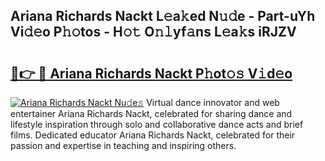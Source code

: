 ## Ariana Richards Nackt L𝚎a𝚔ed N𝚞𝚍e - Part-uYh Vi𝚍𝚎o P𝚑𝚘tos - H𝚘𝚝 O𝚗𝚕yf𝚊ns L𝚎a𝚔s iRJZV

# <h2><a href="http://kf3u8cw.oniu.top/?m=Ariana+Richards+Nackt">🔗👉 🔴 Ariana Richards Nackt P𝚑ot𝚘𝚜 V𝚒d𝚎o</a></h2>

[![Ariana Richards Nackt Nu𝚍e𝚜](https://i.imgur.com/0qMVB7G.gif)](http://kf3u8cw.oniu.top/?m=Ariana+Richards+Nackt)
Virtual dance innovator and web entertainer Ariana Richards Nackt, celebrated for sharing dance and lifestyle inspiration through solo and collaborative dance acts and brief films. Dedicated educator Ariana Richards Nackt, celebrated for their passion and expertise in teaching and inspiring others.  
